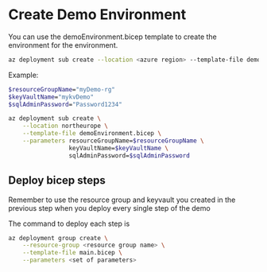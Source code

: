 # Create Demo Environment

You can use the demoEnvironment.bicep template to create the environment for the environment.

```bash
az deployment sub create --location <azure region> --template-file demoEnvironment.bicep --parameters resourceGroupName=<resource group name> keyVaultName=<keyvault name> sqlAdminPassword=<pwd>
```

Example:

```bash
$resourceGroupName="myDemo-rg"
$keyVaultName="mykvDemo"
$sqlAdminPassword="Password1234"

az deployment sub create \
    --location northeurope \
    --template-file demoEnvironment.bicep \
    --parameters resourceGroupName=$resourceGroupName \
                 keyVaultName=$keyVaultName \
                 sqlAdminPassword=$sqlAdminPassword
```

## Deploy bicep steps
Remember to use the resource group and keyvault you created in the previous step when you deploy every single step of the demo

The command to deploy each step is

```bash
az deployment group create \
    --resource-group <resource group name> \
    --template-file main.bicep \
    --parameters <set of parameters>
```
